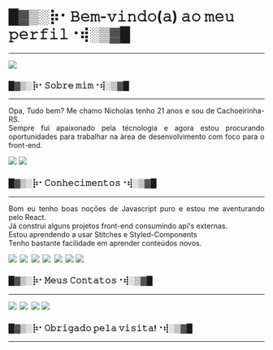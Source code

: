 <h1 align="left">█▓▒­░⡷⠂𝙱𝚎𝚖-𝚟𝚒𝚗𝚍𝚘(𝚊) 𝚊𝚘 𝚖𝚎𝚞 𝚙𝚎𝚛𝚏𝚒𝚕⠐⢾░▒▓█</h4>

---

<div>
  <img src="https://uploads.spiritfanfiction.com/historias/capas/201802/-depois-que-voce-se-foi-12198073-240220181939.gif">
</div>
<h3 align="left">█▓▒­░⡷⠂𝚂𝚘𝚋𝚛𝚎 𝚖𝚒𝚖⠐⢾░▒▓█</h3>

---

<p align="justify">Opa, Tudo bem? Me chamo Nicholas tenho 21 anos e sou de Cachoeirinha-RS.<br> Sempre fui apaixonado pela técnologia e agora estou procurando oportunidades para trabalhar na àrea de desenvolvimento com foco para o front-end.</p>

<img src="https://img.shields.io/badge/Windows-323330?style=for-the-badge&logo=windows&logoColor=white">
<img src="https://img.shields.io/badge/Ubuntu-323330?style=for-the-badge&logo=ubuntu&logoColor=white">

<h3 align="left">█▓▒­░⡷⠂𝙲𝚘𝚗𝚑𝚎𝚌𝚒𝚖𝚎𝚗𝚝𝚘𝚜⠐⢾░▒▓█</h3>

---

<div>
  <p align="justify">Bom eu tenho boas noções de Javascript puro e estou me aventurando pelo React.<br>
  Já construi alguns projetos front-end consumindo api's externas.
  <br>
  Estou aprendendo a usar Stitches e Styled-Components<br>
  Tenho bastante facilidade em aprender conteúdos novos.</p>
</div>
<div>
<img style="padding-right: 2.5px;" src="https://img.shields.io/badge/HTML5-323330?style=for-the-badge&logo=html5&logoColor=white">
<img style="padding-right: 2.5px;" src="https://img.shields.io/badge/CSS3-323330?style=for-the-badge&logo=css3&logoColor=white">
<img style="padding-right: 2.5px;" src="https://img.shields.io/badge/Sass-323330?style=for-the-badge&logo=sass&logoColor=white">
<img style="padding-right: 2.5px;" src="https://img.shields.io/badge/JavaScript-323330?style=for-the-badge&logo=javascript&logoColor=white">
<img style="padding-right: 2.5px;" src="https://img.shields.io/badge/React-323330?style=for-the-badge&logo=react&logoColor=white">
<img src="https://img.shields.io/badge/TypeScript-323330?style=for-the-badge&logo=typescript&logoColor=white">
<img src="https://img.shields.io/badge/styled--components-323330?style=for-the-badge&logo=styled-components&logoColor=white">
</div>
<h3 align="left">█▓▒­░⡷⠂𝙼𝚎𝚞𝚜 𝙲𝚘𝚗𝚝𝚊𝚝𝚘𝚜⠐⢾░▒▓█</h4>
<hr>
<div>
<a href="mailto:nicholasfernandesdegoes@gmail.com" target="_blank"><img style="padding-right: 2.5px;" src="https://img.shields.io/badge/Gmail-323330?style=for-the-badge&logo=gmail&logoColor=white"></a>
<a href="https://discord.gg/jFFxu8qR3a" target="_blank"><img style="padding-right: 2.5px;" src="https://img.shields.io/badge/Discord-323330?style=for-the-badge&logo=discord&logoColor=white"></a>
<a href="https://www.linkedin.com/in/nicholasgoes" target="_blank"><img src="https://img.shields.io/badge/LinkedIn-323330?style=for-the-badge&logo=linkedin&logoColor=white"></a>
<a href="https://wa.me/5551993753745" target="_blank"><img src="https://img.shields.io/badge/WhatsApp-323330?style=for-the-badge&logo=whatsapp&logoColor=white"></a>
</div>
<h3 align="left">█▓▒­░⡷⠂𝙾𝚋𝚛𝚒𝚐𝚊𝚍𝚘 𝚙𝚎𝚕𝚊 𝚟𝚒𝚜𝚒𝚝𝚊!⠐⢾░▒▓█</h3>
<hr><div></div>
